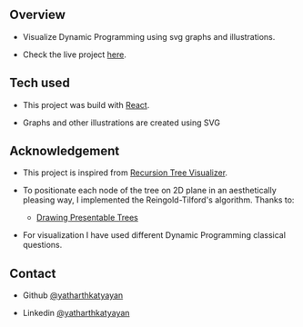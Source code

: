 
## Overview

* Visualize Dynamic Programming using svg graphs and illustrations.

* Check the live project [here](https://yatharthkatyayan.github.io/dpvisual/).

## Tech used

* This project was build with [React](https://github.com/facebook/create-react-app).

* Graphs and other illustrations are created using SVG

## Acknowledgement

* This project is inspired from [Recursion Tree Visualizer](https://github.com/brpapa/recursion-tree-visualizer).

* To positionate each node of the tree on 2D plane in an aesthetically pleasing way, I implemented the Reingold-Tilford's algorithm. Thanks to:

  * [Drawing Presentable Trees](https://llimllib.github.io/pymag-trees/#foot5)
  
* For visualization I have used different Dynamic Programming classical questions.

## Contact

* Github [@yatharthkatyayan](https://github.com/yatharthkatyayan)

* Linkedin [@yatharthkatyayan](https://www.linkedin.com/in/yatharth-katyayan-46a297185/?originalSubdomain=in)
